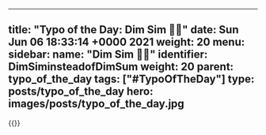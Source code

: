 
---
title: "Typo of the Day: Dim Sim  🥟🥢"
date: Sun Jun 06 18:33:14 +0000 2021
weight: 20
menu:
  sidebar:
    name: "Dim Sim 🥟🥢"
    identifier: DimSiminsteadofDimSum
    weight: 20
    parent: typo_of_the_day
tags: ["#TypoOfTheDay"]
type: posts/typo_of_the_day
hero: images/posts/typo_of_the_day.jpg
---


{{<tweet user="mariatta" id="1401608135463235587">}}

